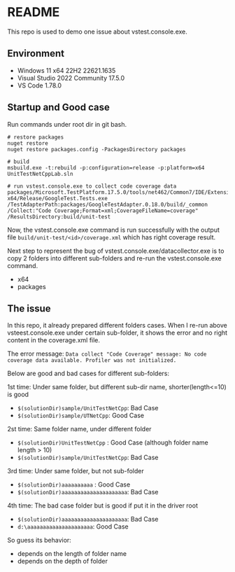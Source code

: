 # README

This repo is used to demo one issue about vstest.console.exe.

## Environment

- Windows 11 x64 22H2 22621.1635
- Visual Studio 2022 Community 17.5.0
- VS Code 1.78.0

## Startup and Good case

Run commands under root dir in git bash.

```shell
# restore packages
nuget restore
nuget restore packages.config -PackagesDirectory packages

# build
msbuild.exe -t:rebuild -p:configuration=release -p:platform=x64 UnitTestNetCppLab.sln

# run vstest.console.exe to collect code coverage data
packages/Microsoft.TestPlatform.17.5.0/tools/net462/Common7/IDE/Extensions/TestPlatform/vstest.console.exe x64/Release/GoogleTest.Tests.exe /TestAdapterPath:packages/GoogleTestAdapter.0.18.0/build/_common /Collect:"Code Coverage;Format=xml;CoverageFileName=coverage" /ResultsDirectory:build/unit-test
```

Now, the vstest.console.exe command is run successfully with the output file `build/unit-test/<id>/coverage.xml` which has right coverage result.

Next step to represent the bug of vstest.console.exe/datacollector.exe is to copy 2 folders into different sub-folders and re-run the vstest.console.exe command.

- x64
- packages

## The issue

In this repo, it already prepared different folders cases. When I re-run above vsteest.console.exe under certain sub-folder, it shows the error and no right content in the coverage.xml file.

The error message: `Data collect "Code Coverage" message: No code coverage data available. Profiler was not initialized.`

Below are good and bad cases for different sub-folders:

1st time: Under same folder, but different sub-dir name, shorter(length<=10) is good
- `$(solutionDir)sample/UnitTestNetCpp`: Bad Case
- `$(solutionDir)sample/UTNetCpp`: Good Case

2st time: Same folder name, under different folder
- `$(solutionDir)UnitTestNetCpp` : Good Case (although folder name length > 10)
- `$(solutionDir)sample/UnitTestNetCpp`: Bad Case

3rd time: Under same folder, but not sub-folder
- `$(solutionDir)aaaaaaaaaa` : Good Case
- `$(solutionDir)aaaaaaaaaaaaaaaaaaaaa`: Bad Case

4th time: The bad case folder but is good if put it in the driver root
- `$(solutionDir)aaaaaaaaaaaaaaaaaaaaa`: Bad Case
- `d:\aaaaaaaaaaaaaaaaaaaaa`: Good Case

So guess its behavior:
- depends on the length of folder name
- depends on the depth of folder
